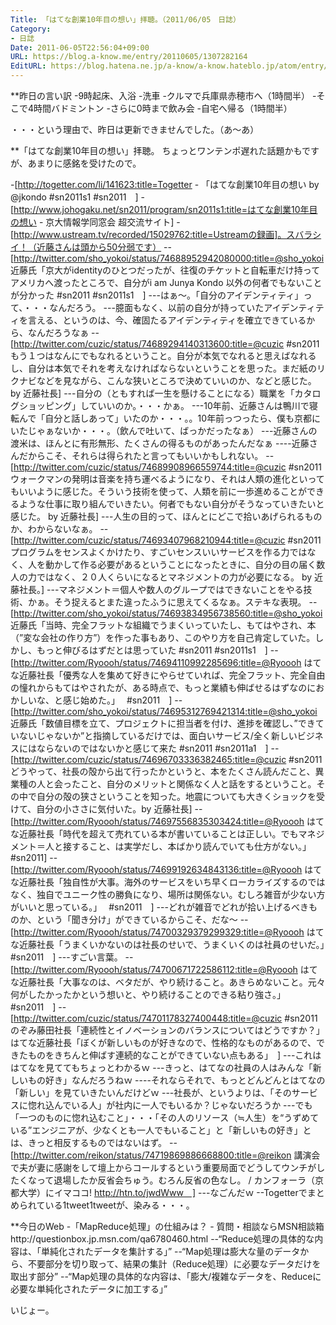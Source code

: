 ```yaml
---
Title: 「はてな創業10年目の想い」拝聴。（2011/06/05　日誌）
Category:
- 日誌
Date: 2011-06-05T22:56:04+09:00
URL: https://blog.a-know.me/entry/20110605/1307282164
EditURL: https://blog.hatena.ne.jp/a-know/a-know.hateblo.jp/atom/entry/12921228815727979653
---
```



**昨日の言い訳
-9時起床、入浴
-洗車
-クルマで兵庫県赤穂市へ（1時間半）
-そこで4時間バドミントン
-さらに0時まで飲み会
-自宅へ帰る（1時間半）


・・・という理由で、昨日は更新できませんでした。（あ〜あ）


**「はてな創業10年目の想い」拝聴。
ちょっとワンテンポ遅れた話題かもですが、あまりに感銘を受けたので。

-[http://togetter.com/li/141623:title=Togetter - 「はてな創業10年目の想い by @jkondo #sn2011s1 #sn2011　]
-[http://www.johogaku.net/sn2011/program/sn2011s1:title=はてな創業10年目の想い - 京大情報学同窓会 超交流サイト]
-[http://www.ustream.tv/recorded/15029762:title=Ustreamの録画]。スバラシイ！（近藤さんは頭から50分弱です）
--[http://twitter.com/sho_yokoi/status/74688952942080000:title=@sho_yokoi 近藤氏「京大がidentityのひとつだったが、往復のチケットと自転車だけ持ってアメリカへ渡ったところで、自分がi am Junya Kondo 以外の何者でもないことが分かった #sn2011 #sn2011s1　]
---はぁ〜。「自分のアイデンティティ」って、・・・なんだろう。
---臆面もなく、以前の自分が持っていたアイデンティティを言える、というのは、今、確固たるアイデンティティを確立できているから、なんだろうなぁ
--[http://twitter.com/cuzic/status/74689294140313600:title=@cuzic #sn2011 もう１つはなんにでもなれるということ。自分が本気でなれると思えばなれるし、自分は本気でそれを考えなければならないということを思った。まだ紙のリクナビなどを見ながら、こんな狭いところで決めていいのか、などと感じた。 by 近藤社長]
---自分の（ともすれば一生を懸けることになる）職業を「カタログショッピング」していいのか。・・・かぁ。
---10年前、近藤さんは鴨川で寝転んで「自分と話しあって」いたのか・・・。。10年前っつったら、僕も京都にいたじゃぁないか・・・。（飲んで吐いて、ばっかだったなぁ）
---近藤さんの渡米は、ほんとに有形無形、たくさんの得るものがあったんだなぁ
----近藤さんだからこそ、それらは得られたと言ってもいいかもしれない。
--[http://twitter.com/cuzic/status/74689908966559744:title=@cuzic #sn2011 ウォークマンの発明は音楽を持ち運べるようになり、それは人類の進化といってもいいように感じた。そういう技術を使って、人類を前に一歩進めることができるような仕事に取り組んでいきたい。何者でもない自分がそうなっていきたいと感じた。 by 近藤社長]
---人生の目的って、ほんとにどこで拾いあげられるものか、わからないなぁ。
--[http://twitter.com/cuzic/status/74693407968210944:title=@cuzic #sn2011 プログラムをセンスよくかけたり、すごいセンスいいサービスを作る力ではなく、人を動かして作る必要があるということになったときに、自分の目の届く数人の力ではなく、２０人くらいになるとマネジメントの力が必要になる。 by 近藤社長。]
---マネジメント＝個人や数人のグループではできないことをやる技術、かぁ。そう捉えるとまた違ったふうに思えてくるなぁ。ステキな表現。
--[http://twitter.com/sho_yokoi/status/74693834956738560:title=@sho_yokoi 近藤氏「当時、完全フラットな組織でうまくいっていたし、もてはやされ、本（”変な会社の作り方”）を作った事もあり、このやり方を自己肯定していた。しかし、もっと伸びるはずだとは思っていた #sn2011 #sn2011s1　]
--[http://twitter.com/Ryoooh/status/74694110992285696:title=@Ryoooh はてな近藤社長「優秀な人を集めて好きにやらせていれば、完全フラット、完全自由の憧れからもてはやされたが、ある時点で、もっと業績も伸ばせるはずなのにおかしいな、と感じ始めた。」　 #sn2011　]
--[http://twitter.com/sho_yokoi/status/74695312769421314:title=@sho_yokoi 近藤氏「数値目標を立て、プロジェクトに担当者を付け、進捗を確認し、”できていないじゃないか”と指摘しているだけでは、面白いサービス/全く新しいビジネスにはならないのではないかと感じて来た #sn2011 #sn2011a1　]
--[http://twitter.com/cuzic/status/74696703336382465:title=@cuzic #sn2011 どうやって、社長の殻から出て行ったかというと、本をたくさん読んだこと、異業種の人と会ったこと、自分のメリットと関係なく人と話をするということ。その中で自分の殻の狭さということを知った。地震についても大きくショックを受けて、自分の小ささに気付いた。by 近藤社長]
--[http://twitter.com/Ryoooh/status/74697556835303424:title=@Ryoooh はてな近藤社長「時代を超えて売れている本が書いていることは正しい。でもマネジメント＝人と接すること、は実学だし、本ばかり読んでいても仕方がない。」　 #sn2011]
--[http://twitter.com/Ryoooh/status/74699192634843136:title=@Ryoooh はてな近藤社長「独自性が大事。海外のサービスをいち早くローカライズするのではなく、独自でユニーク性の勝負になり、場所は関係ない。むしろ雑音が少ない方がいいと思っている。」　 #sn2011　]
---どれが雑音でどれが拾い上げるべきものか、という「聞き分け」ができているからこそ、だな〜
--[http://twitter.com/Ryoooh/status/74700329379299329:title=@Ryoooh はてな近藤社長「うまくいかないのは社長のせいで、うまくいくのは社員のせいだ。」　 #sn2011　]
---すごい言葉。
--[http://twitter.com/Ryoooh/status/74700671722586112:title=@Ryoooh はてな近藤社長「大事なのは、ベタだが、やり続けること。あきらめないこと。元々何がしたかったかという想いと、やり続けることのできる粘り強さ。」　 #sn2011　]
--[http://twitter.com/cuzic/status/74701178327400448:title=@cuzic #sn2011 のぞみ藤田社長「連続性とイノベーションのバランスについてはどうですか？」 はてな近藤社長「ぼくが新しいものが好きなので、性格的なものがあるので、できたものをきちんと伸ばす連続的なことができていない点もある」　]
---これははてなを見ててもちょっとわかるｗ
---きっと、はてなの社員の人はみんな「新しいもの好き」なんだろうねｗ
----それならそれで、もっとどんどんとはてなの「新しい」を見ていきたいんだけどｗ
---社長が、というよりは、「そのサービスに惚れ込んでいる人」が社内に一人でもいるか？じゃないだろうか
---でも「一つのものに惚れ込むこと」・・・「その人のリソース（≒人生）を“うずめている”エンジニアが、少なくとも一人でもいること」と「新しいもの好き」とは、きっと相反するものではないはず。
--[http://twitter.com/reikon/status/74719869886668800:title=@reikon 講演会で夫が妻に感謝をして壇上からコールするという重要局面でどうしてウンチがしたくなって退場したか反省会ちゅう。むろん反省の色なし。 / カンフォーラ（京都大学）にイマココ! http://htn.to/jwdWww　]
---なごんだｗ
--Togetterでまとめられている1tweet1tweetが、染みる・・・。


**今日のWeb
-「MapReduce処理」の仕組みは？ - 質問・相談ならMSN相談箱http://questionbox.jp.msn.com/qa6780460.html
--“Reduce処理の具体的な内容は、「単純化されたデータを集計する」”
--“Map処理は膨大な量のデータから、不要部分を切り取って、結果の集計（Reduce処理）に必要なデータだけを取出す部分”
--“Map処理の具体的な内容は、「膨大/複雑なデータを、Reduceに必要な単純化されたデータに加工する」”


いじょー。
